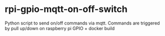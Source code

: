 # rpi-gpio-mqtt-on-off-switch
Python script to send on/off commands via mqtt. Commands are triggered by pull up/down on raspberry pi GPIO + docker build
